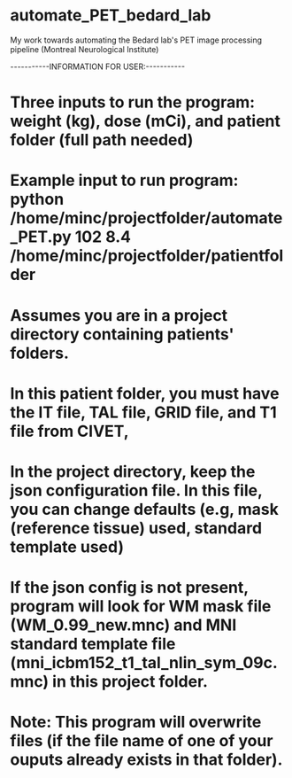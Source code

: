 # automate_PET_bedard_lab
My work towards automating the Bedard lab's PET image processing pipeline (Montreal Neurological Institute)

-----------INFORMATION FOR USER:----------- 
# Three inputs to run the program: weight (kg), dose (mCi), and patient folder (full path needed)
# Example input to run program: python /home/minc/projectfolder/automate_PET.py 102 8.4 /home/minc/projectfolder/patientfolder
# Assumes you are in a project directory containing patients' folders.
# In this patient folder, you must have the IT file, TAL file, GRID file, and T1 file from CIVET,
# In the project directory, keep the json configuration file. In this file, you can change defaults (e.g, mask (reference tissue) used, standard template used) 
# If the json config is not present, program will look for WM mask file (WM_0.99_new.mnc) and MNI standard template file (mni_icbm152_t1_tal_nlin_sym_09c.mnc) in this project folder.
# Note: This program will overwrite files (if the file name of one of your ouputs already exists in that folder).   
